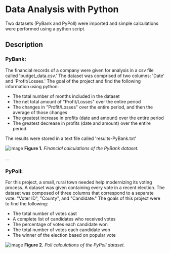 # Data Analysis with Python

Two datasets (PyBank and PyPoll) were imported and simple calculations were performed using a python script.

## Description
### PyBank:
The financial records of a company were given for analysis in a csv file called 'budget_data.csv.' The dataset was comprised of two columns: 'Date' and 'Profit/Losses.' The goal of the project and find the following information using python:
* The total number of months included in the dataset
* The net total amount of "Profit/Losses" over the entire period
* The changes in "Profit/Losses" over the entire period, and then the average of those changes
* The greatest increase in profits (date and amount) over the entire period
* The greatest decrease in profits (date and amount) over the entire period

The results were stored in a text file called 'results-PyBank.txt'

![image](https://github.com/nicholaishaw/python-challenge/assets/135463220/96f3ddfd-1569-4687-a13c-901c0ce3c3d5)
**Figure 1.** *Financial calculations of the PyBank dataset.*

__
### PyPoll:
For this project, a small, rural town needed help modernizing its voting process. A dataset was given containing every vote in a recent election. The dataset was composed of three columns that correspond to a separate vote: "Voter ID", "County", and "Candidate." The goals of this project were to find the following:

* The total number of votes cast
* A complete list of candidates who received votes
* The percentage of votes each candidate won
* The total number of votes each candidate won
* The winner of the election based on popular vote

![image](https://github.com/nicholaishaw/python-challenge/assets/135463220/c050603a-a37d-425e-a133-e517ce0aecff)
**Figure 2.** *Poll calculations of the PyPoll dataset.*
